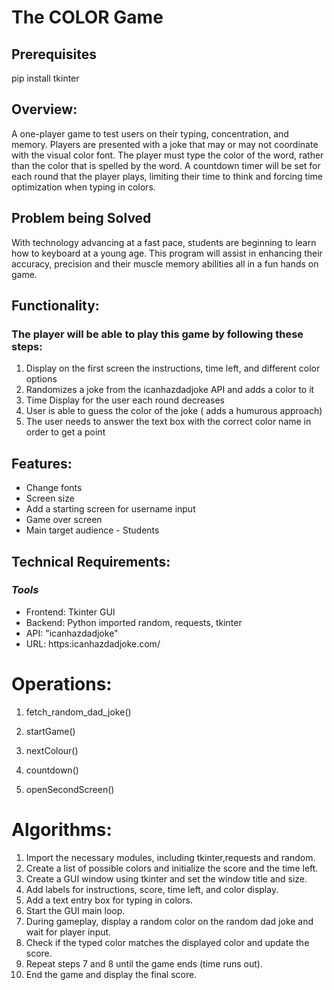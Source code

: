 # The COLOR Game

## Prerequisites

pip install tkinter

## Overview:

A one-player game to test users on their typing, concentration, and memory. Players are presented with a joke that may or may not coordinate with the visual color font. The player must type the color of the word, rather than the color that is spelled by the word. A countdown timer will be set for each round that the player plays, limiting their time to think and forcing time optimization when typing in colors.

## Problem being Solved

With technology advancing at a fast pace, students are beginning to learn how to keyboard at a young age. This program will assist in enhancing their accuracy, precision and their muscle memory abilities all in a fun hands on game.

## Functionality:

### The player will be able to play this game by following these steps:

1. Display on the first screen the instructions, time left, and different color options
2. Randomizes a joke from the icanhazdadjoke API and adds a color to it
3. Time Display for the user each round decreases
4. User is able to guess the color of the joke ( adds a humurous approach)
5. The user needs to answer the text box with the correct color name in order to get a point

## Features:

- Change fonts
- Screen size
- Add a starting screen for username input
- Game over screen
- Main target audience - Students

## Technical Requirements:

### _Tools_

- Frontend: Tkinter GUI
- Backend: Python imported random, requests, tkinter
- API: "icanhazdadjoke"
- URL: https:icanhazdadjoke.com/

# Operations:

1. fetch_random_dad_joke()

2. startGame()

3. nextColour()

4. countdown()

5. openSecondScreen()

# Algorithms:

1. Import the necessary modules, including tkinter,requests and random.
2. Create a list of possible colors and initialize the score and the time left.
3. Create a GUI window using tkinter and set the window title and size.
4. Add labels for instructions, score, time left, and color display.
5. Add a text entry box for typing in colors.
6. Start the GUI main loop.
7. During gameplay, display a random color on the random dad joke and wait for player input.
8. Check if the typed color matches the displayed color and update the score.
9. Repeat steps 7 and 8 until the game ends (time runs out).
10. End the game and display the final score.
